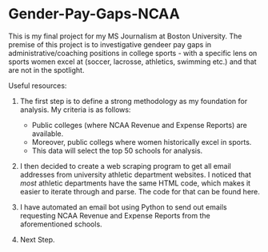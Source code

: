 # Gender-Pay-Gaps-NCAA

This is my final project for my MS Journalism at Boston University.
The premise of this project is to investigative gendeer pay gaps in administrative/coaching positions in college sports - with a specific lens on sports
women excel at (soccer, lacrosse, athletics, swimming etc.) and that are not in the spotlight.

Useful resources:


1) The first step is to define a strong methodology as my foundation for analysis. My criteria is as follows:
    - Public colleges (where NCAA Revenue and Expense Reports) are available.
    - Moreover, public collegs where women historically excel in sports.
    - This data will select the top 50 schools for analysis.

2) I then decided to create a web scraping program to get all email addresses from university athletic department websites. I noticed that *most* athletic departments have the same HTML code, which makes it easier to iterate through and parse. The code for that can be found here. 
    
    
2) I have automated an email bot using Python to send out emails requesting NCAA Revenue and Expense Reports from the aforementioned schools.


3) Next Step. 

